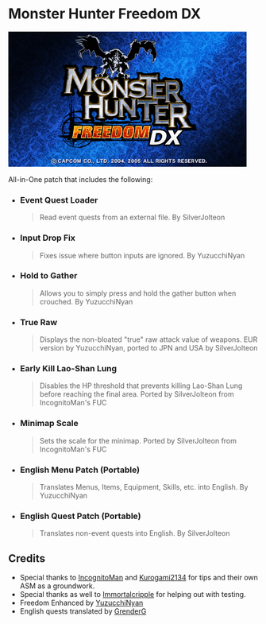# Monster Hunter Freedom DX

<img src="/assets/FreedomDXTitle.png" width="480px"/>

All-in-One patch that includes the following:
  - ### Event Quest Loader
    > Read event quests from an external file. By SilverJolteon
  - ### Input Drop Fix
    > Fixes issue where button inputs are ignored. By YuzucchiNyan
  - ### Hold to Gather
    > Allows you to simply press and hold the gather button when crouched. By YuzucchiNyan
  - ### True Raw
    > Displays the non-bloated "true" raw attack value of weapons. EUR version by YuzucchiNyan, ported to JPN and USA by SilverJolteon
  - ### Early Kill Lao-Shan Lung
    > Disables the HP threshold that prevents killing Lao-Shan Lung before reaching the final area. Ported by SilverJolteon from IncognitoMan's FUC
  - ### Minimap Scale
    > Sets the scale for the minimap. Ported by SilverJolteon from IncognitoMan's FUC
  - ### English Menu Patch (Portable)
    > Translates Menus, Items, Equipment, Skills, etc. into English. By YuzucchiNyan
  - ### English Quest Patch (Portable)
    > Translates non-event quests into English. By SilverJolteon
 


## Credits

- Special thanks to [IncognitoMan](https://github.com/IncognitoMan) and [Kurogami2134](https://github.com/Kurogami2134) for tips and their own ASM as a groundwork.
- Special thanks as well to [Immortalcripple](https://github.com/Immortalcripple) for helping out with testing.
- Freedom Enhanced by [YuzucchiNyan](https://github.com/GReinoso96)
- English quests translated by [GrenderG](https://github.com/GrenderG)
